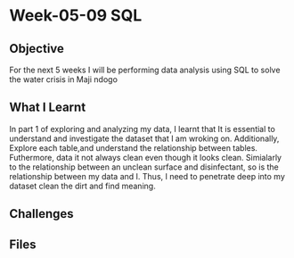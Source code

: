 # Week-05-09 SQL

## Objective
For the next 5 weeks I will be performing data analysis using SQL to solve the water crisis in Maji ndogo

## What I Learnt
In part 1 of exploring and analyzing my data, I learnt that It is essential to understand and investigate the dataset that I am wroking on. Additionally, Explore each table,and understand the relationship between tables. Futhermore, data it not always clean even though it looks clean. Simialarly to the relationship between an unclean surface and disinfectant, so is the relationship between my data and I. Thus, I need to penetrate deep into my dataset clean the dirt and find meaning.

## Challenges

## Files
